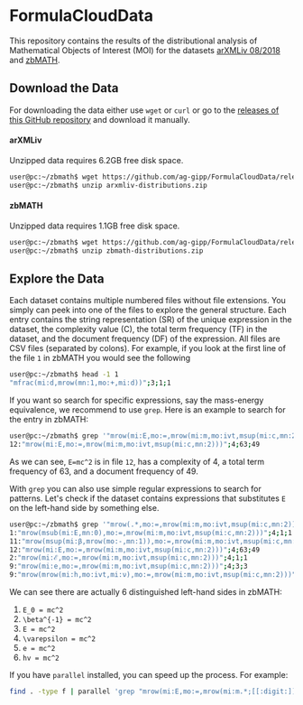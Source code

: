 
# FormulaCloudData

This repository contains the results of the distributional analysis of Mathematical Objects of Interest (MOI) for the datasets [arXMLiv 08/2018](https://sigmathling.kwarc.info/resources/arxmliv-dataset-082018/) and [zbMATH](https://zbmath.org/).

## Download the Data

For downloading the data either use `wget` or `curl` or go to the [releases of this GitHub repository](https://github.com/ag-gipp/FormulaCloudData/releases) and download it manually.

#### arXMLiv
Unzipped data requires 6.2GB free disk space.
``` sh
user@pc:~/zbmath$ wget https://github.com/ag-gipp/FormulaCloudData/releases/download/2.0-arxiv/arxmliv-distributions.zip
user@pc:~/zbmath$ unzip arxmliv-distributions.zip
```

#### zbMATH
Unzipped data requires 1.1GB free disk space.
```sh
user@pc:~/zbmath$ wget https://github.com/ag-gipp/FormulaCloudData/releases/download/1.0-zb/zbmath-distributions.zip
user@pc:~/zbmath$ unzip zbmath-distributions.zip
```

## Explore the Data

Each dataset contains multiple numbered files without file extensions. You simply can peek into one of the files to explore the general structure. Each entry contains the string representation (SR) of the unique expression in the dataset, the complexity value (C), the total term frequency (TF) in the dataset, and the document frequency (DF) of the expression. All files are CSV files (separated by colons). For example, if you look at the first line of the file `1` in zbMATH you would see the following
``` sh
user@pc:~/zbmath$ head -1 1
"mfrac(mi:d,mrow(mn:1,mo:+,mi:d))";3;1;1
```

If you want so search for specific expressions, say the mass-energy equivalence, we recommend to use `grep`. Here is an example to search for the entry in zbMATH:
``` sh
user@pc:~/zbmath$ grep '"mrow(mi:E,mo:=,mrow(mi:m,mo:ivt,msup(mi:c,mn:2)))"' *
12:"mrow(mi:E,mo:=,mrow(mi:m,mo:ivt,msup(mi:c,mn:2)))";4;63;49
```
As we can see, `E=mc^2` is in file `12`, has a complexity of 4, a total term frequency of 63, and a document frequency of 49.

With `grep` you can also use simple regular expressions to search for patterns. Let's check if the dataset contains expressions that substitutes `E` on the left-hand side by something else.
``` sh
user@pc:~/zbmath$ grep '"mrow(.*,mo:=,mrow(mi:m,mo:ivt,msup(mi:c,mn:2)))"' *
1:"mrow(msub(mi:E,mn:0),mo:=,mrow(mi:m,mo:ivt,msup(mi:c,mn:2)))";4;1;1
11:"mrow(msup(mi:β,mrow(mo:-,mn:1)),mo:=,mrow(mi:m,mo:ivt,msup(mi:c,mn:2)))";4;1;1
12:"mrow(mi:E,mo:=,mrow(mi:m,mo:ivt,msup(mi:c,mn:2)))";4;63;49
2:"mrow(mi:ℰ,mo:=,mrow(mi:m,mo:ivt,msup(mi:c,mn:2)))";4;1;1
9:"mrow(mi:e,mo:=,mrow(mi:m,mo:ivt,msup(mi:c,mn:2)))";4;3;3
9:"mrow(mrow(mi:h,mo:ivt,mi:ν),mo:=,mrow(mi:m,mo:ivt,msup(mi:c,mn:2)))";4;1;1
```
We can see there are actually 6 distinguished left-hand sides in zbMATH:
1) `E_0 = mc^2`
2) `\beta^{-1} = mc^2`
3) `E = mc^2`
4) `\varepsilon = mc^2`
5) `e = mc^2`
6) `hv = mc^2`

If you have `parallel` installed, you can speed up the process. For example:
```bash
find . -type f | parallel 'grep "mrow(mi:E,mo:=,mrow(mi:m.*;[[:digit:]]*;..*;[3456789]$" {}' 2>/dev/null | awk '{print $1}'
```
